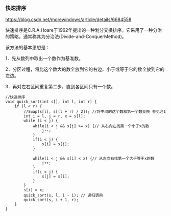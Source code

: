### 快速排序

https://blog.csdn.net/morewindows/article/details/6684558

快速排序是C.R.A.Hoare于1962年提出的一种划分交换排序。它采用了一种分治的策略，通常称其为分治法(Divide-and-ConquerMethod)。

该方法的基本思想是：

1．先从数列中取出一个数作为基准数。

2．分区过程，将比这个数大的数全放到它的右边，小于或等于它的数全放到它的左边。

3．再对左右区间重复第二步，直到各区间只有一个数。

```
//快速排序  
void quick_sort(int s[], int l, int r) {
    if (l < r) {
        //Swap(s[l], s[(l + r) / 2]); //将中间的这个数和第一个数交换 参见注1
        int i = l, j = r, x = s[l];
        while (i < j) {
            while(i < j && s[j] >= x) {// 从右向左找第一个小于x的数
                j--;
            }
            if(i < j) {
                s[i] = s[j];
            }

            while(i < j && s[i] < x) {// 从左向右找第一个大于等于x的数
                i++;
            }
            if(i < j) {
                s[j] = s[i];
            }
        }
        s[i] = x;
        quick_sort(s, l, i - 1); // 递归调用
        quick_sort(s, i + 1, r);
    }
}
```
